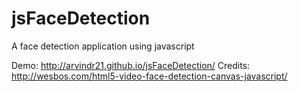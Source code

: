 jsFaceDetection
===============

A face detection application using javascript

Demo: http://arvindr21.github.io/jsFaceDetection/
Credits: http://wesbos.com/html5-video-face-detection-canvas-javascript/

